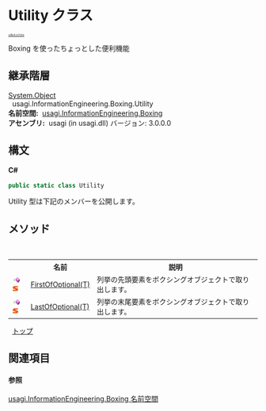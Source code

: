 # Utility クラス

<div style="font-size:30%"><a href="https://github.com/usagi/usagi.cs/blob/master/docs/Home.md">≪Back to Home</a></div> 

Boxing を使ったちょっとした便利機能


## 継承階層
<a href="http://msdn2.microsoft.com/ja-jp/library/e5kfa45b" target="_blank">System.Object</a><br />&nbsp;&nbsp;usagi.InformationEngineering.Boxing.Utility<br /><strong>名前空間:</strong>
&nbsp;<a href="N_usagi_InformationEngineering_Boxing.md">usagi.InformationEngineering.Boxing</a><br /><strong>アセンブリ:</strong>
&nbsp;usagi (in usagi.dll) バージョン: 3.0.0.0

## 構文

**C#**<br />
``` C#
public static class Utility
```

Utility 型は下記のメンバーを公開します。


## メソッド
&nbsp;<table><tr><th></th><th>名前</th><th>説明</th></tr><tr><td>![Public メソッド](media/pubmethod.gif "Public メソッド")![静的メンバー](media/static.gif "静的メンバー")</td><td><a href="M_usagi_InformationEngineering_Boxing_Utility_FirstOfOptional__1.md">FirstOfOptional(T)</a></td><td>
列挙の先頭要素をボクシングオブジェクトで取り出します。</td></tr><tr><td>![Public メソッド](media/pubmethod.gif "Public メソッド")![静的メンバー](media/static.gif "静的メンバー")</td><td><a href="M_usagi_InformationEngineering_Boxing_Utility_LastOfOptional__1.md">LastOfOptional(T)</a></td><td>
列挙の末尾要素をボクシングオブジェクトで取り出します。</td></tr></table>&nbsp;
<a href="#utility-クラス">トップ</a>

## 関連項目


#### 参照
<a href="N_usagi_InformationEngineering_Boxing.md">usagi.InformationEngineering.Boxing 名前空間</a><br />